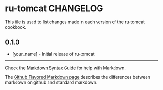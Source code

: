 ru-tomcat CHANGELOG
===================

This file is used to list changes made in each version of the ru-tomcat cookbook.

0.1.0
-----
- [your_name] - Initial release of ru-tomcat

- - -
Check the [Markdown Syntax Guide](http://daringfireball.net/projects/markdown/syntax) for help with Markdown.

The [Github Flavored Markdown page](http://github.github.com/github-flavored-markdown/) describes the differences between markdown on github and standard markdown.

